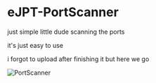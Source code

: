 # eJPT-PortScanner
just simple little dude scanning the ports 

it's just easy to use

i forgot to upload after finishing it but here we go

![PortScanner](https://user-images.githubusercontent.com/71711914/230269826-cd117731-42c4-4a82-b284-a058bc570fae.png)

